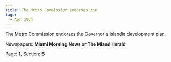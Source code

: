 ```yaml
---  
title: The Metro Commission endorses the  
tags:  
  - Apr 1964  
---  
```

  
The Metro Commission endorses the Governor's Islandia development plan.  
  
Newspapers: **Miami Morning News or The Miami Herald**  
  
Page: **1**, Section: **B** 
